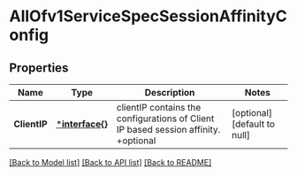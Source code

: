 # AllOfv1ServiceSpecSessionAffinityConfig

## Properties
Name | Type | Description | Notes
------------ | ------------- | ------------- | -------------
**ClientIP** | [***interface{}**](interface{}.md) | clientIP contains the configurations of Client IP based session affinity. +optional | [optional] [default to null]

[[Back to Model list]](../README.md#documentation-for-models) [[Back to API list]](../README.md#documentation-for-api-endpoints) [[Back to README]](../README.md)

